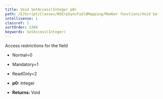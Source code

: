 ```yaml
---
title: Void SetAccess(Integer p0)
path: /EJScript/Classes/NSErpSyncFieldMapping/Member functions/Void SetAccess(Integer p_0)
intellisense: 1
classref: 1
sortOrder: 3304
keywords: SetAccess(Integer)
---
```


Access restrictions for the field
* Normal=0
* Mandatory=1
* ReadOnly=2

* **p0:** Integer
* **Returns:** Void



